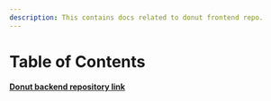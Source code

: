 ```yaml
---
description: This contains docs related to donut frontend repo.
---
```


# Table of Contents

#### [Donut backend repository link](https://github.com/codeuino/Social-Platform-Donut)

